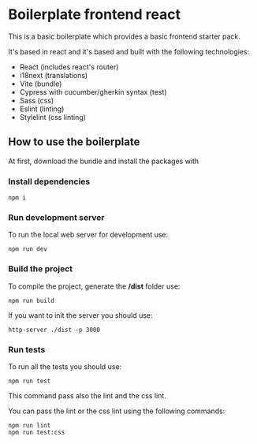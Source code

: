 # Boilerplate frontend react

This is a basic boilerplate which provides a basic frontend starter pack.

It's based in react and it's based and built with the following technologies:

* React (includes react's router)
* i18next (translations)
* Vite (bundle)
* Cypress with cucumber/gherkin syntax (test)
* Sass (css)
* Eslint (linting)
* Stylelint (css linting)

## How to use the boilerplate

At first, download the bundle and install the packages with

### Install dependencies
```{bash}
npm i
```

### Run development server
To run the local web server for development use:
```{bash}
npm run dev
```

### Build the project
To compile the project, generate the **/dist** folder use:
```{bash}
npm run build
```

If you want to init the server you should use:
```{bash}
http-server ./dist -p 3000
```

### Run tests
To run all the tests you should use:
```{bash}
npm run test
```
This command pass also the lint and the css lint.

You can pass the lint or the css lint using the following commands:
```{bash}
npm run lint
npm run test:css
```


